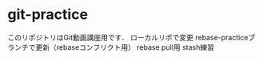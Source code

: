 # git-practice
このリポジトリはGit動画講座用です．
ローカルリポで変更
rebase-practiceブランチで更新（rebaseコンフリクト用）
rebase pull用
stash練習
